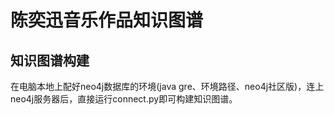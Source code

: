 # 陈奕迅音乐作品知识图谱
## 知识图谱构建
在电脑本地上配好neo4j数据库的环境(java gre、环境路径、neo4j社区版)，连上neo4j服务器后，直接运行connect.py即可构建知识图谱。